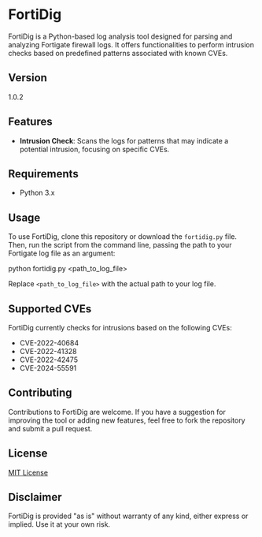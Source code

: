 # FortiDig

FortiDig is a Python-based log analysis tool designed for parsing and analyzing Fortigate firewall logs. It offers functionalities to perform intrusion checks based on predefined patterns associated with known CVEs.

## Version

1.0.2

## Features

- **Intrusion Check**: Scans the logs for patterns that may indicate a potential intrusion, focusing on specific CVEs.

## Requirements

- Python 3.x

## Usage

To use FortiDig, clone this repository or download the `fortidig.py` file. Then, run the script from the command line, passing the path to your Fortigate log file as an argument:

python fortidig.py <path_to_log_file>

Replace `<path_to_log_file>` with the actual path to your log file.

## Supported CVEs

FortiDig currently checks for intrusions based on the following CVEs:

- CVE-2022-40684
- CVE-2022-41328
- CVE-2022-42475
- CVE-2024-55591

## Contributing

Contributions to FortiDig are welcome. If you have a suggestion for improving the tool or adding new features, feel free to fork the repository and submit a pull request.

## License

[MIT License](LICENSE)

## Disclaimer

FortiDig is provided "as is" without warranty of any kind, either express or implied. Use it at your own risk.

